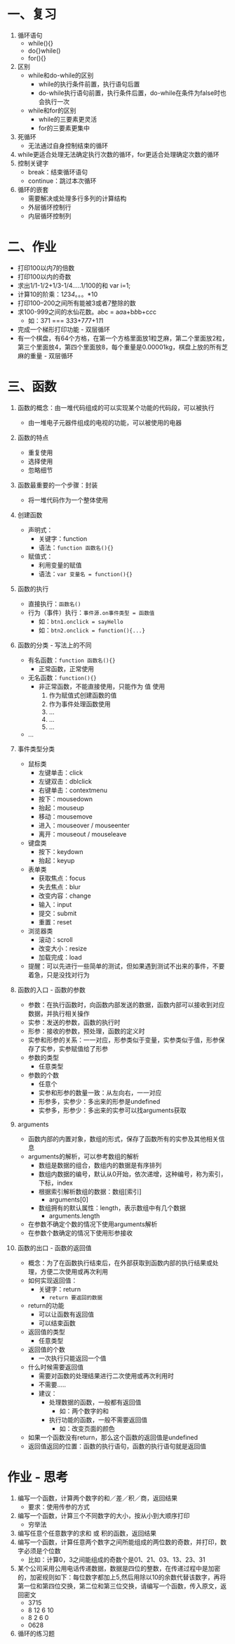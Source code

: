 # 一、复习
1. 循环语句
    - while(){}
    - do{}while()
    - for(){}
2. 区别
    - while和do-while的区别
        - while的执行条件前置，执行语句后置
        - do-while执行语句前置，执行条件后置，do-while在条件为false时也会执行一次
    - while和for的区别
        - while的三要素更灵活
        - for的三要素更集中
3. 死循环
    - 无法通过自身控制结束的循环
4. while更适合处理无法确定执行次数的循环，for更适合处理确定次数的循环
5. 控制关键字
    - break：结束循环语句
    - continue：跳过本次循环
6. 循环的嵌套
    - 需要解决或处理多行多列的计算结构
    - 外层循环控制行
    - 内层循环控制列

# 二、作业
- 打印100以内7的倍数
- 打印100以内的奇数
- 求出1/1-1/2+1/3-1/4…..1/100的和          var i=1;
- 计算10的阶乘：1*2*3*4*。。。*10
- 打印100–200之间所有能被3或者7整除的数
- 求100-999之间的水仙花数。abc = a*a*a+b*b*b+c*c*c
    - 如：371 === 3*3*3+7*7*7+1*1*1
- 完成一个梯形打印功能 - 双层循环
- 有一个棋盘，有64个方格，在第一个方格里面放1粒芝麻，第二个里面放2粒，第三个里面放4，第四个里面放8，每个重量是0.00001kg，棋盘上放的所有芝麻的重量 - 双层循环

# 三、函数
1. 函数的概念：由一堆代码组成的可以实现某个功能的代码段，可以被执行
    - 由一堆电子元器件组成的电视的功能，可以被使用的电器
2. 函数的特点
    - 重复使用
    - 选择使用
    - 忽略细节
3. 函数最重要的一个步骤：封装
    - 将一堆代码作为一个整体使用
4. 创建函数
    - 声明式：
        - 关键字：function
        - 语法：`function 函数名(){}`
    - 赋值式：
        - 利用变量的赋值
        - 语法：`var 变量名 = function(){}`
5. 函数的执行
    - 直接执行：`函数名()`
    - 行为（事件）执行：`事件源.on事件类型 = 函数值`
        - 如：`btn1.onclick = sayHello`
        - 如：`btn2.onclick = function(){...}`
6. 函数的分类 - 写法上的不同
    - 有名函数：`function 函数名(){}`
        - 正常函数，正常使用
    - 无名函数：`function(){}`
        - 非正常函数，不能直接使用，只能作为 值 使用
            1. 作为赋值式创建函数的值
            2. 作为事件处理函数使用
            3. ...
            4. ...
            5. ...
    - ...
7. 事件类型分类
    - 鼠标类
        - 左键单击：click
        - 左键双击：dblclick
        - 右键单击：contextmenu
        - 按下：mousedown
        - 抬起：mouseup
        - 移动：mousemove
        - 进入：mouseover / mouseenter
        - 离开：mouseout / mouseleave
    - 键盘类
        - 按下：keydown
        - 抬起：keyup
    - 表单类
        - 获取焦点：focus
        - 失去焦点：blur
        - 改变内容：change
        - 输入：input
        - 提交：submit
        - 重置：reset
    - 浏览器类
        - 滚动：scroll
        - 改变大小：resize
        - 加载完成：load
    - 提醒：可以先进行一些简单的测试，但如果遇到测试不出来的事件，不要着急，只是没找对行为

8. 函数的入口 - 函数的参数
    - 参数：在执行函数时，向函数内部发送的数据，函数内部可以接收到对应数据，并执行相关操作
    - 实参：发送的参数，函数的执行时
    - 形参：接收的参数，预处理，函数的定义时
    - 实参和形参的关系：一一对应，形参类似于变量，实参类似于值，形参保存了实参，实参赋值给了形参
    - 参数的类型
        - 任意类型
    - 参数的个数
        - 任意个
        - 实参和形参的数量一致：从左向右，一一对应
        - 形参多，实参少：多出来的形参是undefined
        - 实参多，形参少：多出来的实参可以找arguments获取
9. arguments
    - 函数内部的内置对象，数组的形式，保存了函数所有的实参及其他相关信息
    - arguments的解析，可以参考数组的解析
        - 数组是数据的组合，数组内的数据是有序排列
        - 数组内数据的编号，默认从0开始，依次递增，这种编号，称为索引，下标，index
        - 根据索引解析数组的数据：数组[索引]
            - arguments[0]
        - 数组拥有的默认属性：length，表示数组中有几个数据
            - arguments.length
    - 在参数不确定个数的情况下使用arguments解析
    - 在参数个数确定的情况下使用形参接收

10. 函数的出口 - 函数的返回值
    - 概念：为了在函数执行结束后，在外部获取到函数内部的执行结果或处理，方便二次使用或再次利用
    - 如何实现返回值：
        - 关键字：return
            - `return 要返回的数据`
    - return的功能
        - 可以让函数有返回值
        - 可以结束函数
    - 返回值的类型
        - 任意类型
    - 返回值的个数
        - 一次执行只能返回一个值
    - 什么时候需要返回值
        - 需要对函数的处理结果进行二次使用或再次利用时
        - 不需要.....
        - 建议：
            - 处理数据的函数，一般都有返回值
                - 如：两个数字的和
            - 执行功能的函数，一般不需要返回值
                - 如：改变页面的颜色
    - 如果一个函数没有return，那么这个函数的返回值是undefined
    - 返回值返回的位置：函数的执行语句，函数的执行语句就是返回值


# 作业 - 思考
1. 编写一个函数，计算两个数字的和／差／积／商，返回结果
    - 要求：使用传参的方式
2. 编写一个函数，计算三个不同数字的大小，按从小到大顺序打印
    - 穷举法
3. 编写任意个任意数字的求和  或  积的函数，返回结果
4. 编写一个函数，计算任意两个数字之间所能组成的两位数的奇数，并打印，数字必须是个位数
    - 比如：计算0，3之间能组成的奇数个是01、21、03、13、23、31
5. 某个公司采用公用电话传递数据，数据是四位的整数，在传递过程中是加密的，加密规则如下：每位数字都加上5,然后用除以10的余数代替该数字，再将第一位和第四位交换，第二位和第三位交换，请编写一个函数，传入原文，返回密文
    - 3715
    - 8 12 6 10
    - 8 2  6  0
    - 0628
6. 循环的练习题
